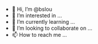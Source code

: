 - 👋 Hi, I’m @bslou
- 👀 I’m interested in ...
- 🌱 I’m currently learning ...
- 💞️ I’m looking to collaborate on ...
- 📫 How to reach me ...

<!---
bslou/bslou is a ✨ special ✨ repository because its `README.md` (this file) appears on your GitHub profile.
You can click the Preview link to take a look at your changes.
--->
